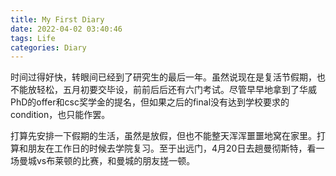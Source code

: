 ```yaml
---
title: My First Diary
date: 2022-04-02 03:40:46
tags: Life
categories: Diary
---
```

时间过得好快，转眼间已经到了研究生的最后一年。虽然说现在是复活节假期，也不能放轻松，五月初要交毕设，前前后后还有六门考试。尽管早早地拿到了华威PhD的offer和csc奖学金的提名，但如果之后的final没有达到学校要求的condition，也只能作罢。

打算先安排一下假期的生活，虽然是放假，但也不能整天浑浑噩噩地窝在家里。打算和朋友在工作日的时候去学院复习。至于出远门，4月20日去趟曼彻斯特，看一场曼城vs布莱顿的比赛，和曼城的朋友搓一顿。
<!-- more --> 